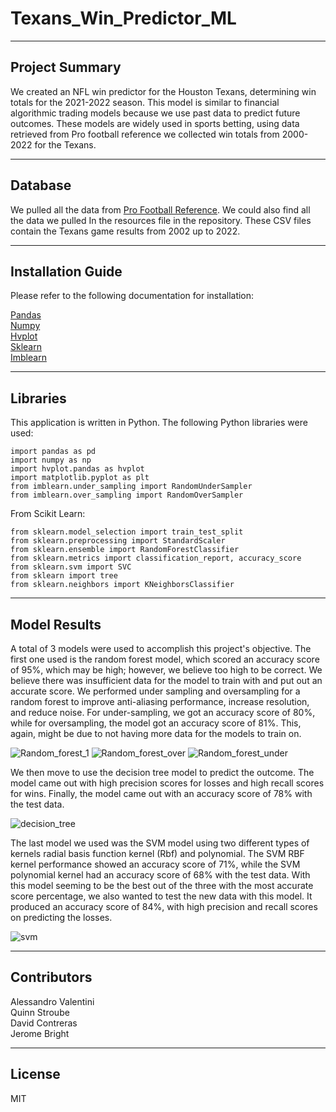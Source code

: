 # Texans_Win_Predictor_ML
---
## Project Summary
We created an NFL win predictor for the Houston Texans, determining win totals for the 2021-2022 season. This model is similar to financial algorithmic trading models because we use past data to predict future outcomes. These models are widely used in sports betting, using data retrieved from Pro football reference we collected win totals from 2000-2022 for the Texans.

---
## Database

We pulled all the data from [Pro Football Reference](https://www.pro-football-reference.com/). We could also find all the data we pulled In the resources file in the repository. These CSV files contain the Texans game results from 2002 up to 2022.

---
## Installation Guide
Please refer to the following documentation for installation:

[Pandas](https://pandas.pydata.org/docs/getting_started/index.html)<br/>
[Numpy](https://numpy.org/doc/)<br/>
[Hvplot](https://hvplot.holoviz.org/)<br/>
[Sklearn](https://scikit-learn.org/stable/install.html)<br/>
[Imblearn](https://imbalanced-learn.org/stable/install.html#getting-started)<br/>

---
## Libraries
This application is written in Python. The following Python libraries were used:
```
import pandas as pd
import numpy as np
import hvplot.pandas as hvplot
import matplotlib.pyplot as plt
from imblearn.under_sampling import RandomUnderSampler
from imblearn.over_sampling import RandomOverSampler
```
From Scikit Learn:
```
from sklearn.model_selection import train_test_split
from sklearn.preprocessing import StandardScaler
from sklearn.ensemble import RandomForestClassifier
from sklearn.metrics import classification_report, accuracy_score
from sklearn.svm import SVC
from sklearn import tree
from sklearn.neighbors import KNeighborsClassifier
```
---
## Model Results

A total of 3 models were used to accomplish this project's objective. The first one used is the random forest model, which scored an accuracy score of 95%, which may be high; however, we believe too high to be correct. We believe there was insufficient data for the model to train with and put out an accurate score. We performed under sampling and oversampling for a random forest to improve anti-aliasing performance, increase resolution, and reduce noise. For under-sampling, we got an accuracy score of 80%, while for oversampling, the model got an accuracy score of 81%. This, again, might be due to not having more data for the models to train on. 

![Random_forest_1](https://user-images.githubusercontent.com/93929576/193492513-82c5d3b3-b6f9-4872-ab86-2570a76f9c03.png)
![Random_forest_over](https://user-images.githubusercontent.com/93929576/193493526-97d4077c-2fed-437d-8f13-be8bed96c929.png)
![Random_forest_under](https://user-images.githubusercontent.com/93929576/193493571-6bf1fac2-5d6f-4354-858f-2cebf8943fe7.png)


We then move to use the decision tree model to predict the outcome. The model came out with high precision scores for losses and high recall scores for wins. Finally, the model came out with an accuracy score of 78% with the test data.

![decision_tree](https://user-images.githubusercontent.com/93929576/193493618-e32ca624-806d-4f0c-9619-27f90e244d4f.png)

The last model we used was the SVM model using two different types of kernels radial basis function kernel (Rbf) and polynomial. The SVM RBF kernel performance showed an accuracy score of 71%, while the SVM polynomial kernel had an accuracy score of 68% with the test data. With this model seeming to be the best out of the three with the most accurate score percentage, we also wanted to test the new data with this model. It produced an accuracy score of 84%, with high precision and recall scores on predicting the losses.

![svm](https://user-images.githubusercontent.com/93929576/193493659-97049456-eca7-49d1-b390-6229edc26880.png)

---
## Contributors
Alessandro Valentini<br/>
Quinn Stroube<br/>
David Contreras<br/>
Jerome Bright

---
## License
MIT
